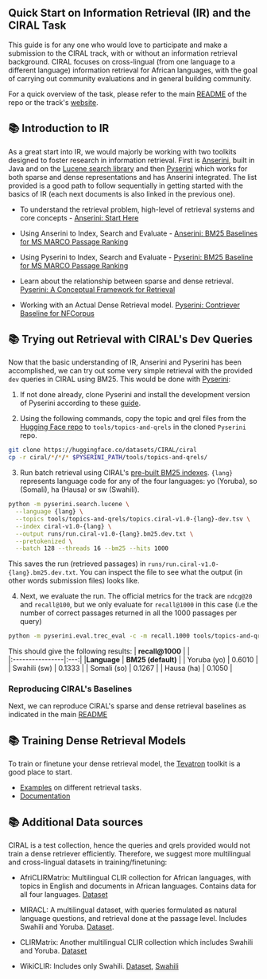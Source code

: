 ## Quick Start on Information Retrieval (IR) and the CIRAL Task

This guide is for any one who would love to participate and make a submission to the CIRAL track, with or without an information retrieval background. CIRAL focuses on cross-lingual (from one language to a different language) information retrieval for African languages, with the goal of carrying out community evaluations and in general building community.

For a quick overview of the task, please refer to the main [README](../README.md) of the repo or the track's [website](https://ciralproject.github.io/).



## 📚 Introduction to IR
As a great start into IR, we would majorly be working with two toolkits designed to foster research in information retrieval. First is [Anserini](https://github.com/castorini/anserini), built in Java and on the [Lucene search library](https://lucene.apache.org/) and then [Pyserini](https://github.com/castorini/pyserini) which works for both sparse and dense representations and has Anserini integrated. The list provided is a good path to follow sequentially in getting started with the basics of IR (each next documents is also linked in the previous one).

- To understand the retrieval problem, high-level of retrieval systems and core concepts - [Anserini: Start Here](https://github.com/castorini/anserini/blob/master/docs/start-here.md)

- Using Anserini to Index, Search and Evaluate - [Anserini: BM25 Baselines for MS MARCO Passage Ranking](https://github.com/castorini/anserini/blob/master/docs/experiments-msmarco-passage.md)

- Using Pyserini to Index, Search and Evaluate - [Pyserini: BM25 Baseline for MS MARCO Passage Ranking](https://github.com/castorini/pyserini/blob/master/docs/experiments-msmarco-passage.md)

- Learn about the relationship between sparse and dense retrieval. [Pyserini: A Conceptual Framework for Retrieval](https://github.com/castorini/pyserini/blob/master/docs/conceptual-framework.md)

- Working with an Actual Dense Retrieval model. [Pyserini: Contriever Baseline for NFCorpus](https://github.com/castorini/pyserini/blob/master/docs/experiments-nfcorpus.md)



## 📚 Trying out Retrieval with CIRAL's Dev Queries
Now that the basic understanding of IR, Anserini and Pyserini has been accomplished, we can try out some very simple retrieval with the provided `dev` queries in CIRAL using BM25. This would be done with [Pyserini](https://github.com/castorini/pyserini):

1. If not done already, clone Pyserini and install the development version of Pyserini according to these [guide](https://github.com/castorini/pyserini/blob/master/docs/installation.md#development-installation). 

2. Using the following commands, copy the topic and qrel files from the [Hugging Face repo](https://huggingface.co/datasets/CIRAL/ciral) to `tools/topics-and-qrels` in the cloned `Pyserini` repo. 

```bash
git clone https://huggingface.co/datasets/CIRAL/ciral
cp -r ciral/*/*/* $PYSERINI_PATH/tools/topics-and-qrels/
```

3. Run batch retrieval using CIRAL's [pre-built BM25 indexes](https://github.com/castorini/pyserini/blob/master/docs/prebuilt-indexes.md). `{lang}` represents language code for any of the four languages: yo (Yoruba), so (Somali), ha (Hausa) or sw (Swahili). 

```bash
python -m pyserini.search.lucene \
  --language {lang} \
  --topics tools/topics-and-qrels/topics.ciral-v1.0-{lang}-dev.tsv \
  --index ciral-v1.0-{lang} \
  --output runs/run.ciral-v1.0-{lang}.bm25.dev.txt \
  --pretokenized \
  --batch 128 --threads 16 --bm25 --hits 1000
```

This saves the run (retrieved passages) in `runs/run.ciral-v1.0-{lang}.bm25.dev.txt`. You can inspect the file to see what the output (in other words submission files) looks like.

4. Next, we  evaluate the run. The official metrics for the track are `ndcg@20` and `recall@100`, but we only evaluate for `recall@1000` in this case (i.e the number of correct passages returned in all the 1000 passages per query)

```bash
python -m pyserini.eval.trec_eval -c -m recall.1000 tools/topics-and-qrels/qrels.ciral-v1.0-{lang}-dev.tsv runs/run.ciral-v1.0-{lang}.bm25.dev.txt
```

This should give the following results:
| **recall@1000** | |  
|:----------------|:---:|
|**Language**    | **BM25 (default)** |
| Yoruba (yo)    | 0.6010 |
| Swahili (sw)   | 0.1333 |
| Somali (so)    | 0.1267 |
| Hausa (ha)     | 0.1050 |


### Reproducing CIRAL's Baselines
Next, we can reproduce CIRAL's sparse and dense retrieval baselines as indicated in the main [README](../README.md#🔎-baseline-and-evaluation)



## 📚 Training Dense Retrieval Models
To train or finetune your dense retrieval model, the [Tevatron](https://github.com/texttron/tevatron/tree/main/src/tevatron) toolkit is a good place to start. 
 - [Examples](https://github.com/texttron/tevatron/tree/main/examples) on different retrieval tasks.
- [Documentation](http://tevatron.ai/)



## 📚 Additional Data sources

CIRAL is a test collection, hence the queries and qrels provided would not train a dense retriever efficiently. Therefore, we suggest more multilingual and cross-lingual datasets in training/finetuning:

- AfriCLIRMatrix: Multilingual CLIR collection for African languages, with topics in English and documents in African languages. Contains data for all four languages. [Dataset](https://huggingface.co/datasets/castorini/africlirmatrix)

- MIRACL: A multilingual dataset, with queries formulated as natural language questions, and retrieval done at the passage level. Includes Swahili and Yoruba. [Dataset](https://huggingface.co/datasets/miracl/miracl).

- CLIRMatrix: Another multilingual CLIR collection which includes Swahili and Yoruba. [Dataset](https://ir-datasets.com/clirmatrix.html)

- WikiCLIR: Includes only Swahili.
[Dataset](https://ir-datasets.com/master/wikiclir.html),
[Swahili](https://ir-datasets.com/master/wikiclir.html#wikiclir/sw)

